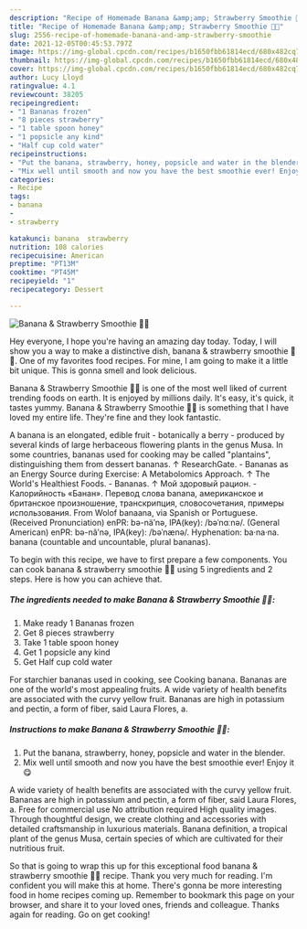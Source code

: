 ```yaml
---
description: "Recipe of Homemade Banana &amp;amp; Strawberry Smoothie 🍌🍓"
title: "Recipe of Homemade Banana &amp;amp; Strawberry Smoothie 🍌🍓"
slug: 2556-recipe-of-homemade-banana-and-amp-strawberry-smoothie
date: 2021-12-05T00:45:53.797Z
image: https://img-global.cpcdn.com/recipes/b1650fbb61814ecd/680x482cq70/banana-strawberry-smoothie-recipe-main-photo.jpg
thumbnail: https://img-global.cpcdn.com/recipes/b1650fbb61814ecd/680x482cq70/banana-strawberry-smoothie-recipe-main-photo.jpg
cover: https://img-global.cpcdn.com/recipes/b1650fbb61814ecd/680x482cq70/banana-strawberry-smoothie-recipe-main-photo.jpg
author: Lucy Lloyd
ratingvalue: 4.1
reviewcount: 38205
recipeingredient:
- "1 Bananas frozen"
- "8 pieces strawberry"
- "1 table spoon honey"
- "1 popsicle any kind"
- "Half cup cold water"
recipeinstructions:
- "Put the banana, strawberry, honey, popsicle and water in the blender."
- "Mix well until smooth and now you have the best smoothie ever! Enjoy it😋"
categories:
- Recipe
tags:
- banana
- 
- strawberry

katakunci: banana  strawberry 
nutrition: 108 calories
recipecuisine: American
preptime: "PT13M"
cooktime: "PT45M"
recipeyield: "1"
recipecategory: Dessert

---
```



![Banana &amp; Strawberry Smoothie 🍌🍓](https://img-global.cpcdn.com/recipes/b1650fbb61814ecd/680x482cq70/banana-strawberry-smoothie-recipe-main-photo.jpg)

Hey everyone, I hope you're having an amazing day today. Today, I will show you a way to make a distinctive dish, banana &amp; strawberry smoothie 🍌🍓. One of my favorites food recipes. For mine, I am going to make it a little bit unique. This is gonna smell and look delicious.

Banana &amp; Strawberry Smoothie 🍌🍓 is one of the most well liked of current trending foods on earth. It is enjoyed by millions daily. It's easy, it's quick, it tastes yummy. Banana &amp; Strawberry Smoothie 🍌🍓 is something that I have loved my entire life. They're fine and they look fantastic.

A banana is an elongated, edible fruit - botanically a berry - produced by several kinds of large herbaceous flowering plants in the genus Musa. In some countries, bananas used for cooking may be called "plantains", distinguishing them from dessert bananas. ↑ ResearchGate. - Bananas as an Energy Source during Exercise: A Metabolomics Approach. ↑ The World&#39;s Healthiest Foods. - Bananas. ↑ Мой здоровый рацион. - Калорийность «Банан». Перевод слова banana, американское и британское произношение, транскрипция, словосочетания, примеры использования. From Wolof banaana, via Spanish or Portuguese. (Received Pronunciation) enPR: bə-näʹnə, IPA(key): /bəˈnɑːnə/. (General American) enPR: bə-năʹnə, IPA(key): /bəˈnænə/. Hyphenation: ba‧na‧na. banana (countable and uncountable, plural bananas).


To begin with this recipe, we have to first prepare a few components. You can cook banana &amp; strawberry smoothie 🍌🍓 using 5 ingredients and 2 steps. Here is how you can achieve that.

<!--inarticleads1-->

##### The ingredients needed to make Banana &amp; Strawberry Smoothie 🍌🍓:

1. Make ready 1 Bananas frozen
1. Get 8 pieces strawberry
1. Take 1 table spoon honey
1. Get 1 popsicle any kind
1. Get Half cup cold water


For starchier bananas used in cooking, see Cooking banana. Bananas are one of the world&#39;s most appealing fruits. A wide variety of health benefits are associated with the curvy yellow fruit. Bananas are high in potassium and pectin, a form of fiber, said Laura Flores, a. 

<!--inarticleads2-->

##### Instructions to make Banana &amp; Strawberry Smoothie 🍌🍓:

1. Put the banana, strawberry, honey, popsicle and water in the blender.
1. Mix well until smooth and now you have the best smoothie ever! Enjoy it😋


A wide variety of health benefits are associated with the curvy yellow fruit. Bananas are high in potassium and pectin, a form of fiber, said Laura Flores, a. Free for commercial use No attribution required High quality images. Through thoughtful design, we create clothing and accessories with detailed craftsmanship in luxurious materials. Banana definition, a tropical plant of the genus Musa, certain species of which are cultivated for their nutritious fruit. 

So that is going to wrap this up for this exceptional food banana &amp; strawberry smoothie 🍌🍓 recipe. Thank you very much for reading. I'm confident you will make this at home. There's gonna be more interesting food in home recipes coming up. Remember to bookmark this page on your browser, and share it to your loved ones, friends and colleague. Thanks again for reading. Go on get cooking!
